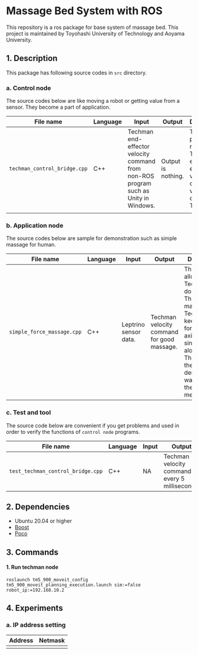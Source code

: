 # Massage Bed System with ROS

This repository is a ros package for base system of massage bed.
This project is maintained by Toyohashi University of Technology and Aoyama University.



## 1. Description

This package has following source codes in `src` directory.

### a. Control node

The source codes below are like moving a robot or getting value from a sensor. They become a part of application.

| File name                    | Language | Input                                                        | Output             | Description                                                  | How to run                                      |
| ---------------------------- | -------- | ------------------------------------------------------------ | ------------------ | ------------------------------------------------------------ | ----------------------------------------------- |
| `techman_control_bridge.cpp` | C++      | Techman end-effector velocity command from non-ROS program such as Unity in Windows. | Output is nothing. | This program receives Techman end-effector velocity command via TCP and control Techman. | `rosrun ros_massage_bed techman_control_bridge` |
|                              |          |                                                              |                    |                                                              |                                                 |



### b. Application node

The source codes below are sample for demonstration such as simple massage for human.

| File name                  | Language | Input                 | Output                                     | Description                                                  | How to run                                    |
| -------------------------- | -------- | --------------------- | ------------------------------------------ | ------------------------------------------------------------ | --------------------------------------------- |
| `simple_force_massage.cpp` | C++      | Leptrino sensor data. | Techman velocity command for good massage. | This program allow Techman to do massage. This program make Techman keep constant force along z-axis and move sin wave along x-axis. The movie of the this demonstration was shown at the monthly meeting. | `rosrun ros_massage_bed simple_force_massage` |



### c. Test and tool

The source code below are convenient if you get problems and used in order to verify the functions of `control node` programs.

| File name                         | Language | Input | Output                                         | Description                                                  | How to run                                           |
| --------------------------------- | -------- | ----- | ---------------------------------------------- | ------------------------------------------------------------ | ---------------------------------------------------- |
| `test_techman_control_bridge.cpp` | C++      | NA    | Techman velocity command every 5 milliseconds. | This program is used for test of `techman_control_bridge.cpp` | `rosrun ros_massage_bed test_techman_control_bridge` |



## 2. Dependencies

- Ubuntu 20.04 or higher
- [Boost ](https://www.boost.org/)
- [Poco](https://pocoproject.org/)



## 3. Commands

#### 1. Run techman node

```shell
roslaunch tm5_900_moveit_config tm5_900_moveit_planning_execution.launch sim:=false robot_ip:=192.168.10.2
```



## 4. Experiments

### a. IP address setting

| Address | Netmask |
| ------- | ------- |
|         |         |

